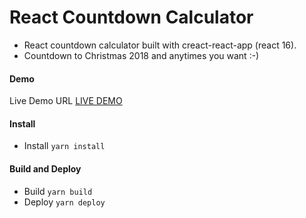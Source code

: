 # React Countdown Calculator

* React countdown calculator built with creact-react-app (react 16).
* Countdown to Christmas 2018 and anytimes you want :-)



#### Demo

Live Demo URL [LIVE DEMO][1]


#### Install

 - Install `yarn install`

#### Build and Deploy

 - Build `yarn build`
 - Deploy `yarn deploy`


[1]: http://pooyagolchian.ir/react-countdown-calc/
